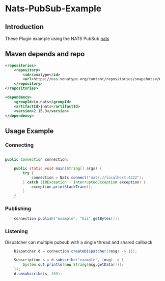 # Nats-PubSub-Example

## Introduction

These Plugin example using the NATS PubSub [nats](https://github.com/nats-io/nats.java)

## Maven depends and repo

```xml
<repositories>
    <repository>
        <id>sonatype</id>
        <url>https://oss.sonatype.org/content/repositories/snapshots</url>
    </repository>
</repositories>

<dependency>
    <groupId>io.nats</groupId>
    <artifactId>jnats</artifactId>
    <version>2.15.3</version>
</dependency>
```

## Usage Example

### Connecting

```java

public Connection connection;

    public static void main(String[] args) {
        try {
            connection = Nats.connect("nats://localhost:4222");
        } catch (IOException | InterruptedException exception) {
            exception.printStackTrace();
        }   
    }
```
### Publishing

```java
    connection.publish("example", "hii".getBytes());
```

### Listening

Dispatcher can multiple pubsub with a single thread and shared callback
```java
    Dispatcher d = connection.createDispatcher((msg) -> {});

    Subscription s = d.subscribe("example", (msg) -> {
        System.out.println(new String(msg.getData()));
    });
    d.unsubscribe(s, 100);
```

